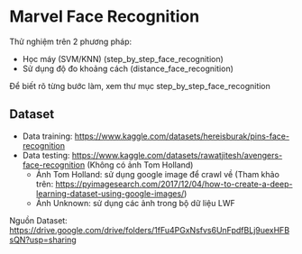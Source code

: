 # Marvel Face Recognition

Thử nghiệm trên 2 phương pháp:
- Học máy (SVM/KNN) (step_by_step_face_recognition)
- Sử dụng độ đo khoảng cách (distance_face_recognition)

Để biết rõ từng bước làm, xem thư mục step_by_step_face_recognition

## Dataset
- Data training: https://www.kaggle.com/datasets/hereisburak/pins-face-recognition
- Data testing: https://www.kaggle.com/datasets/rawatjitesh/avengers-face-recognition (Không có ảnh Tom Holland)
    + Ảnh Tom Holland: sử dụng google image để crawl về (Tham khảo trên: https://pyimagesearch.com/2017/12/04/how-to-create-a-deep-learning-dataset-using-google-images/)
    + Ảnh Unknown: sử dụng các ảnh trong bộ dữ liệu LWF

Nguồn Dataset: https://drive.google.com/drive/folders/1fFu4PGxNsfvs6UnFpdfBLj9uexHFBsQN?usp=sharing
